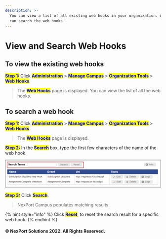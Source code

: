 ```yaml
---
description: >-
  You can view a list of all existing web hooks in your organization. Also, you
  can search the web hooks.
---
```


# View and Search Web Hooks

## **To view the existing web hooks**

<mark style="color:blue;">**Step 1:**</mark>  Click <mark style="color:blue;">**Administration**</mark> > <mark style="color:blue;">**Manage Campus**</mark> > <mark style="color:blue;">**Organization Tools**</mark> > <mark style="color:blue;">**Web Hooks**</mark>.

> The <mark style="color:blue;">**Web Hooks**</mark> page is displayed. You can view the list of all the web hooks.

## **To search a web hook**

<mark style="color:blue;">**Step 1:**</mark>  Click <mark style="color:blue;">**Administration**</mark> > <mark style="color:blue;">**Manage Campus**</mark> > <mark style="color:blue;">**Organization Tools**</mark> > <mark style="color:blue;">**Web Hooks**</mark>.

> The <mark style="color:blue;">**Web Hooks**</mark> page is displayed.

<mark style="color:blue;">**Step 2:**</mark> In the <mark style="color:blue;">**Search**</mark> box, type the first few characters of the name of the web hook.

![](/.gitbook/assets/WebHooks_Search_550x97.png)

<mark style="color:blue;">**Step 3:**</mark> Click <mark style="color:blue;">**Search**</mark>.

> NexPort Campus populates matching results.

{% hint style="info" %}
Click <mark style="color:blue;">**Reset**</mark>, to reset the search result for a specific web hook.
{% endhint %}

#### © NexPort Solutions 2022. All Rights Reserved.
